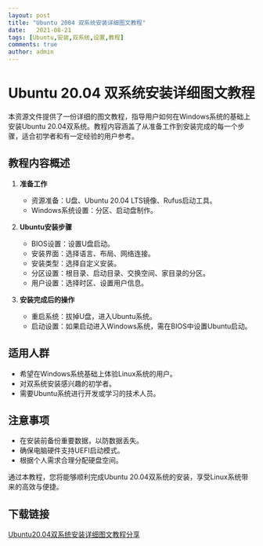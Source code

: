 ```yaml
---
layout: post
title: "Ubuntu 2004 双系统安装详细图文教程"
date:   2021-08-21
tags: [Ubuntu,安装,双系统,设置,教程]
comments: true
author: admin
---
```

# Ubuntu 20.04 双系统安装详细图文教程

本资源文件提供了一份详细的图文教程，指导用户如何在Windows系统的基础上安装Ubuntu 20.04双系统。教程内容涵盖了从准备工作到安装完成的每一个步骤，适合初学者和有一定经验的用户参考。

## 教程内容概述

1. **准备工作**
   - 资源准备：U盘、Ubuntu 20.04 LTS镜像、Rufus启动工具。
   - Windows系统设置：分区、启动盘制作。

2. **Ubuntu安装步骤**
   - BIOS设置：设置U盘启动。
   - 安装界面：选择语言、布局、网络连接。
   - 安装类型：选择自定义安装。
   - 分区设置：根目录、启动目录、交换空间、家目录的分区。
   - 用户设置：选择时区、设置用户信息。

3. **安装完成后的操作**
   - 重启系统：拔掉U盘，进入Ubuntu系统。
   - 启动设置：如果启动进入Windows系统，需在BIOS中设置Ubuntu启动。

## 适用人群

- 希望在Windows系统基础上体验Linux系统的用户。
- 对双系统安装感兴趣的初学者。
- 需要Ubuntu系统进行开发或学习的技术人员。

## 注意事项

- 在安装前备份重要数据，以防数据丢失。
- 确保电脑硬件支持UEFI启动模式。
- 根据个人需求合理分配硬盘空间。

通过本教程，您将能够顺利完成Ubuntu 20.04双系统的安装，享受Linux系统带来的高效与便捷。

## 下载链接

[Ubuntu20.04双系统安装详细图文教程分享](https://pan.quark.cn/s/822f0a4c7510)